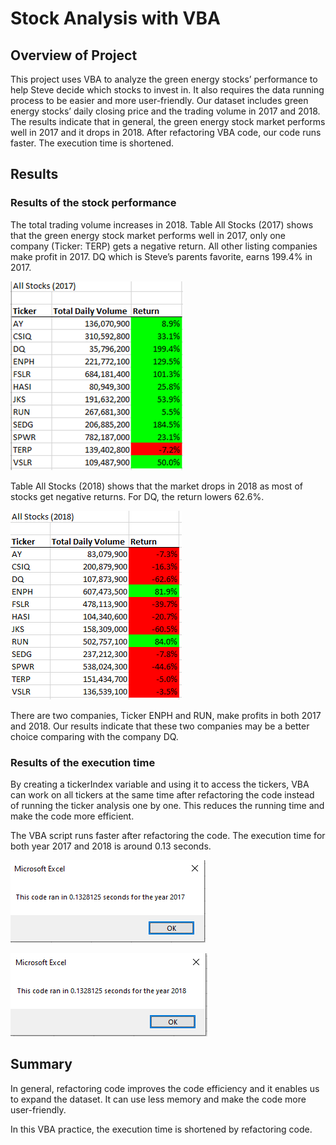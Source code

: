 # Stock Analysis with VBA

## Overview of Project

This project uses VBA to analyze the green energy stocks’ performance to help Steve decide which stocks to invest in. It also requires the data running process to be easier and more user-friendly. Our dataset includes green energy stocks’ daily closing price and the trading volume in 2017 and 2018. The results indicate that in general, the green energy stock market performs well in 2017 and it drops in 2018. After refactoring VBA code, our code runs faster. The execution time is shortened.

## Results

### Results of the stock performance

The total trading volume increases in 2018. Table All Stocks (2017) shows that the green energy stock market performs well in 2017, only one company (Ticker: TERP) gets a negative return. All other listing companies make profit in 2017. DQ which is Steve’s parents favorite, earns 199.4% in 2017. 

![](Results/All_Stocks_2017.png)

Table All Stocks (2018) shows that the market drops in 2018 as most of stocks get negative returns. For DQ, the return lowers 62.6%. 

<img src="Results/All_Stocks_2018.png">


There are two companies, Ticker ENPH and RUN, make profits in both 2017 and 2018. Our results indicate that these two companies may be a better choice comparing with the company DQ.

### Results of the execution time

By creating a tickerIndex variable and using it to access the tickers, VBA can work on all tickers at the same time after refactoring the code instead of running the ticker analysis one by one. This reduces the running time and make the code more efficient.

The VBA script runs faster after refactoring the code. The execution time for both year 2017 and 2018 is around 0.13 seconds.

![](Resources/VBA_Challenge_2017.png)

<img src="Resources/VBA_Challenge_2018.png">

## Summary

In general, refactoring code improves the code efficiency and it enables us to expand the dataset. It can use less memory and make the code more user-friendly.

In this VBA practice, the execution time is shortened by refactoring code.
